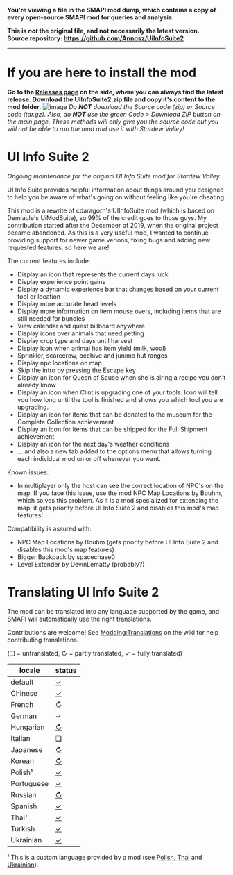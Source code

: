 **You're viewing a file in the SMAPI mod dump, which contains a copy of every open-source SMAPI mod
for queries and analysis.**

**This is _not_ the original file, and not necessarily the latest version.**  
**Source repository: https://github.com/Annosz/UiInfoSuite2**

----

# If you are here to install the mod
**Go to the [Releases page](https://github.com/Annosz/UIInfoSuite2/releases) on the side, where you can always find the latest release. Download the UIInfoSuite2.zip file and copy it's content to the mod folder.**
![image](https://user-images.githubusercontent.com/10620868/145580465-5dc6cd97-e4da-4830-a639-8f3fb94a1001.png)
_Do **NOT** download the Source code (zip) or Source code (tar.gz). Also, do **NOT**  use the green Code > Download ZIP button on the main page. These methods will only give you the source code but you will not be able to run the mod and use it with Stardew Valley!_

# UI Info Suite 2
_Ongoing maintenance for the original UI Info Suite mod for Stardew Valley._


UI Info Suite provides helpful information about things around you designed to help you be aware of what's going on without feeling like you're cheating.

This mod is a rewrite of cdaragorn's UIInfoSuite mod (which is baced on Demiacle's UiModSuite), so 99% of the credit goes to those guys. My contribution started after the December of 2019, when the original project became abandoned. As this is a very useful mod, I wanted to continue providing support for newer game verions, fixing bugs and adding new requested features, so here we are!

The current features include:
- Display an icon that represents the current days luck
- Display experience point gains
- Display a dynamic experience bar that changes based on your current tool or location
- Display more accurate heart levels
- Display more information on item mouse overs, including items that are still needed for bundles
- View calendar and quest billboard anywhere
- Display icons over animals that need petting
- Display crop type and days until harvest
- Display icon when animal has item yield (milk, wool)
- Sprinkler, scarecrow, beehive and junimo hut ranges
- Display npc locations on map
- Skip the intro by pressing the Escape key
- Display an icon for Queen of Sauce when she is airing a recipe you don't already know
- Display an icon when Clint is upgrading one of your tools. Icon will tell you how long until the tool is finished and shows you which tool you are upgrading.
- Display an icon for items that can be donated to the museum for the Complete Collection achievement
- Display an icon for items that can be shipped for the Full Shipment achievement
- Display an icon for the next day's weather conditions
- ... and also a new tab added to the options menu that allows turning each individual mod on or off whenever you want.

Known issues:
- In multiplayer only the host can see the correct location of NPC's on the map. If you face this issue, use the mod NPC Map Locations by Bouhm, which solves this problem. As it is a mod specialized for extending the map, it gets priority before UI Info Suite 2 and disables this mod's map features!

Compatibility is assured with:
- NPC Map Locations by Bouhm (gets priority before UI Info Suite 2 and disables this mod's map features)
- Bigger Backpack by spacechase0
- Level Extender by DevinLematty (probably?)

# Translating UI Info Suite 2
The mod can be translated into any language supported by the game, and SMAPI will automatically
use the right translations.

Contributions are welcome! See [Modding:Translations](https://stardewvalleywiki.com/Modding:Translations)
on the wiki for help contributing translations.

(❑ = untranslated, ↻ = partly translated, ✓ = fully translated)

locale     | status
---------- | :----------------
default    | [✓](UIInfoSuite2/i18n/default.json)
Chinese    | [✓](UIInfoSuite2/i18n/zh.json)
French     | [↻](UIInfoSuite2/i18n/fr.json)
German     | [✓](UIInfoSuite2/i18n/de.json)
Hungarian  | [↻](UIInfoSuite2/i18n/hu.json)
Italian    | ❑
Japanese   | [↻](UIInfoSuite2/i18n/ja.json)
Korean     | [↻](UIInfoSuite2/i18n/ko.json)
Polish¹    | [✓](UIInfoSuite2/i18n/pl.json)
Portuguese | [✓](UIInfoSuite2/i18n/pt.json)
Russian    | [↻](UIInfoSuite2/i18n/ru.json)
Spanish    | [✓](UIInfoSuite2/i18n/es.json)
Thai¹      | [✓](UIInfoSuite2/i18n/th.json)
Turkish    | [✓](UIInfoSuite2/i18n/tr.json)
Ukrainian   | [✓](UIInfoSuite2/i18n/uk.json)

¹ This is a custom language provided by a mod (see [Polish](https://www.nexusmods.com/stardewvalley/mods/3616), [Thai](https://www.nexusmods.com/stardewvalley/mods/7052) and [Ukrainian](https://www.nexusmods.com/stardewvalley/mods/8427)).
